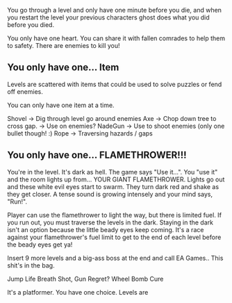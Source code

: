 You go through a level and only have one minute before you die, and when you restart the level your previous characters ghost does what you did before you died.

You only have one heart.  You can share it with fallen comrades to help them to safety.  There are enemies to kill you!

You only have one... Item
-------------------------

Levels are scattered with items that could be used to solve puzzles or fend off enemies.

You can only have one item at a time.

Shovel	-> Dig through level go around enemies
Axe 	-> Chop down tree to cross gap.
	-> Use on enemies?
NadeGun	-> Use to shoot enemies (only one bullet though! :)
Rope	-> Traversing hazards / gaps



You only have one... FLAMETHROWER!!!
------------------------------------

You're in the level.  It's dark as hell.  The game says "Use it...".  You "use it" and the room lights up from... YOUR GIANT FLAMETHROWER.  Lights go out and these white evil eyes start to swarm.  They turn dark red and shake as they get closer.  A tense sound is growing intensely and your mind says, "Run!".  

Player can use the flamethrower to light the way, but there is limited fuel.  If you run out, you must traverse the levels in the dark.  Staying in the dark isn't an option because the little beady eyes keep coming.  It's a race against your flamethrower's fuel limit to get to the end of each level before the beady eyes get ya!

Insert 9 more levels and a big-ass boss at the end and call EA Games.. This shit's in the bag.

Jump
Life
Breath
Shot, Gun
Regret?
Wheel
Bomb
Cure

It's a platformer.  You have one choice.  Levels are 